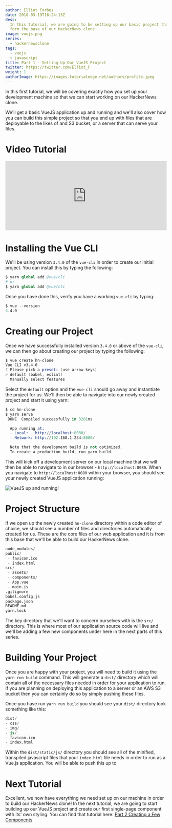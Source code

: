 ```yaml
---
author: Elliot Forbes
date: 2018-03-19T16:24:13Z
desc:
  In this tutorial, we are going to be setting up our basic project that will
  form the base of our HackerNews clone
image: vuejs.png
series:
  - hackernewsclone
tags:
  - vuejs
  - javascript
title: Part 1 - Setting Up Our VueJS Project
twitter: https://twitter.com/Elliot_F
weight: 1
authorImage: https://images.tutorialedge.net/authors/profile.jpeg
---
```


In this first tutorial, we will be covering exactly how you set up your
development machine so that we can start working on our HackerNews clone.

We'll get a basic VueJS application up and running and we'll also cover how you
can build this simple project so that you end up with files that are deployable
to the likes of and S3 bucket, or a server that can serve your files.

# Video Tutorial

<div style="position:relative;height:0;padding-bottom:42.76%"><iframe src="https://www.youtube.com/embed/IezF9Gj4Pcc?ecver=2" style="position:absolute;width:100%;height:100%;left:0" width="842" height="360" frameborder="0" allow="autoplay; encrypted-media" allowfullscreen></iframe></div>

# Installing the Vue CLI

We'll be using version `3.4.0` of the `vue-cli` in order to create our initial
project. You can install this by typing the following:

```s
$ yarn global add @vue/cli
# or
$ yarn global add @vue/cli
```

Once you have done this, verify you have a working `vue-cli` by typing:

```s
$ vue --version
3.4.0
```

# Creating our Project

Once we have successfully installed version `3.4.0` or above of the `vue-cli`,
we can then go about creating our project by typing the following:

```s
$ vue create hn-clone
Vue CLI v3.4.0
? Please pick a preset: (use arrow keys)
> default (babel, eslint)
  Manually select features
```

Select the `default` option and the `vue-cli` should go away and instantiate the
project for us. We'll then be able to navigate into our newly created project
and start it using yarn:

```s
$ cd hn-clone
$ yarn serve
 DONE  Compiled successfully in 3281ms                                                                                                                     21:12:44

  App running at:
  - Local:   http://localhost:8080/
  - Network: http://192.168.1.234:8080/

  Note that the development build is not optimized.
  To create a production build, run yarn build.
```

This will kick off a development server on our local machine that we will then
be able to navigate to in our browser - `http://localhost:8080`. When you
navigate to `http://localhost:8080` within your browser, you should see your
newly created VueJS application running:

![VueJS up and running!](https://images.tutorialedge.net/images/hackernews-clone/screenshot-01.png)

# Project Structure

If we open up the newly created `hn-clone` directory within a code editor of
choice, we should see a number of files and directories automatically created
for us. These are the core files of our web application and it is from this base
that we'll be able to build our HackerNews clone.

```s
node_modules/
public/
 - favicon.ico
 - index.html
src/
 - assets/
 - components/
 - App.vue
 - main.js
.gitignore
babel.config.js
package.json
README.md
yarn.lock
```

The key directory that we'll want to concern ourselves with is the `src/`
directory. This is where most of our application source code will live and we'll
be adding a few new components under here in the next parts of this series.

# Building Your Project

Once you are happy with your project, you will need to build it using the
`yarn run build` command. This will generate a `dist/` directory which will
contain all of the necessary files needed in order for your application to run.
If you are planning on deploying this application to a server or an AWS S3
bucket then you can certainly do so by simply pushing these files.

Once you have run `yarn run build` you should see your `dist/` directory look
something like this:

```s
dist/
- css/
- img/
- js/
- favicon.ico
- index.html
```

Within the `dist/static/js/` directory you should see all of the minified,
transpiled javascript files that your `index.html` file needs in order to run as
a Vue.js application. You will be able to push this up to

# Next Tutorial

Excellent, we now have everything we need set up on our machine in order to
build our HackerNews clone! In the next tutorial, we are going to start building
up our VueJS project and create our first single-page component with its' own
styling. You can find that tutorial here:
[Part 2 Creating a Few Components](/projects/hacker-news-clone-vuejs/part-2-creating-few-components/)
